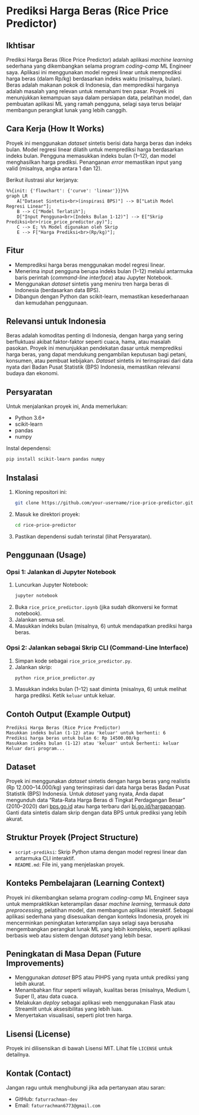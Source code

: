 # Prediksi Harga Beras (Rice Price Predictor)

## Ikhtisar
Prediksi Harga Beras (Rice Price Predictor) adalah aplikasi *machine learning* sederhana yang dikembangkan selama program *coding-camp* ML Engineer saya. Aplikasi ini menggunakan model regresi linear untuk memprediksi harga beras (dalam Rp/kg) berdasarkan indeks waktu (misalnya, bulan). Beras adalah makanan pokok di Indonesia, dan memprediksi harganya adalah masalah yang relevan untuk memahami tren pasar. Proyek ini menunjukkan kemampuan saya dalam persiapan data, pelatihan model, dan pembuatan aplikasi ML yang ramah pengguna, selagi saya terus belajar membangun perangkat lunak yang lebih canggih.

## Cara Kerja (How It Works)

Proyek ini menggunakan *dataset* sintetis berisi data harga beras dan indeks bulan. Model regresi linear dilatih untuk memprediksi harga berdasarkan indeks bulan. Pengguna memasukkan indeks bulan (1–12), dan model menghasilkan harga prediksi. Penanganan *error* memastikan input yang valid (misalnya, angka antara 1 dan 12).

Berikut ilustrasi alur kerjanya:

```mermaid
%%{init: {'flowchart': {'curve': 'linear'}}}%%
graph LR
    A["Dataset Sintetis<br>(inspirasi BPS)"] --> B["Latih Model Regresi Linear"];
    B --> C["Model Terlatih"];
    D["Input Pengguna<br>(Indeks Bulan 1-12)"] --> E["Skrip Prediksi<br>(rice_price_predictor.py)"];
    C --> E; %% Model digunakan oleh Skrip
    E --> F["Harga Prediksi<br>(Rp/kg)"];
```

## Fitur

*   Memprediksi harga beras menggunakan model regresi linear.
*   Menerima input pengguna berupa indeks bulan (1–12) melalui antarmuka baris perintah (*command-line interface*) atau Jupyter Notebook.
*   Menggunakan *dataset* sintetis yang meniru tren harga beras di Indonesia (berdasarkan data BPS).
*   Dibangun dengan Python dan scikit-learn, memastikan kesederhanaan dan kemudahan penggunaan.

## Relevansi untuk Indonesia
Beras adalah komoditas penting di Indonesia, dengan harga yang sering berfluktuasi akibat faktor-faktor seperti cuaca, hama, atau masalah pasokan. Proyek ini menunjukkan pendekatan dasar untuk memprediksi harga beras, yang dapat mendukung pengambilan keputusan bagi petani, konsumen, atau pembuat kebijakan. *Dataset* sintetis ini terinspirasi dari data nyata dari Badan Pusat Statistik (BPS) Indonesia, memastikan relevansi budaya dan ekonomi.

## Persyaratan
Untuk menjalankan proyek ini, Anda memerlukan:

*   Python 3.6+
*   scikit-learn
*   pandas
*   numpy

Instal dependensi:
```bash
pip install scikit-learn pandas numpy
```

## Instalasi

1.  Kloning repositori ini:
    ```bash
    git clone https://github.com/your-username/rice-price-predictor.git
    ```
2.  Masuk ke direktori proyek:
    ```bash
    cd rice-price-predictor
    ```
3.  Pastikan dependensi sudah terinstal (lihat Persyaratan).

## Penggunaan (Usage)

### Opsi 1: Jalankan di Jupyter Notebook

1.  Luncurkan Jupyter Notebook:
    ```bash
    jupyter notebook
    ```
2.  Buka `rice_price_predictor.ipynb` (jika sudah dikonversi ke format notebook).
3.  Jalankan semua sel.
4.  Masukkan indeks bulan (misalnya, 6) untuk mendapatkan prediksi harga beras.

### Opsi 2: Jalankan sebagai Skrip CLI (Command-Line Interface)

1.  Simpan kode sebagai `rice_price_predictor.py`.
2.  Jalankan skrip:
    ```bash
    python rice_price_predictor.py
    ```
3.  Masukkan indeks bulan (1–12) saat diminta (misalnya, 6) untuk melihat harga prediksi. Ketik `keluar` untuk keluar.

## Contoh Output (Example Output)
```
Prediksi Harga Beras (Rice Price Predictor)
Masukkan indeks bulan (1-12) atau 'keluar' untuk berhenti: 6
Prediksi harga beras untuk bulan 6: Rp 14500.00/kg
Masukkan indeks bulan (1-12) atau 'keluar' untuk berhenti: keluar
Keluar dari program...
```

## Dataset
Proyek ini menggunakan *dataset* sintetis dengan harga beras yang realistis (Rp 12.000–14.000/kg) yang terinspirasi dari data harga beras Badan Pusat Statistik (BPS) Indonesia. Untuk *dataset* yang nyata, Anda dapat mengunduh data “Rata-Rata Harga Beras di Tingkat Perdagangan Besar” (2010–2020) dari [bps.go.id](https://www.bps.go.id) atau harga terbaru dari [bi.go.id/hargapangan](https://www.bi.go.id/hargapangan). Ganti data sintetis dalam skrip dengan data BPS untuk prediksi yang lebih akurat.

## Struktur Proyek (Project Structure)

*   `script-prediksi`: Skrip Python utama dengan model regresi linear dan antarmuka CLI interaktif.
*   `README.md`: File ini, yang menjelaskan proyek.

## Konteks Pembelajaran (Learning Context)
Proyek ini dikembangkan selama program *coding-camp* ML Engineer saya untuk mempraktikkan keterampilan dasar *machine learning*, termasuk *data preprocessing*, pelatihan model, dan membangun aplikasi interaktif. Sebagai aplikasi sederhana yang disesuaikan dengan konteks Indonesia, proyek ini mencerminkan peningkatan keterampilan saya selagi saya berusaha mengembangkan perangkat lunak ML yang lebih kompleks, seperti aplikasi berbasis web atau sistem dengan *dataset* yang lebih besar.

## Peningkatan di Masa Depan (Future Improvements)

*   Menggunakan *dataset* BPS atau PIHPS yang nyata untuk prediksi yang lebih akurat.
*   Menambahkan fitur seperti wilayah, kualitas beras (misalnya, Medium I, Super I), atau data cuaca.
*   Melakukan *deploy* sebagai aplikasi web menggunakan Flask atau Streamlit untuk aksesibilitas yang lebih luas.
*   Menyertakan visualisasi, seperti plot tren harga.

## Lisensi (License)
Proyek ini dilisensikan di bawah Lisensi MIT. Lihat file `LICENSE` untuk detailnya.

## Kontak (Contact)
Jangan ragu untuk menghubungi jika ada pertanyaan atau saran:

*   GitHub: `faturrachman-dev`
*   Email: `faturrachman6773@gmail.com`